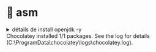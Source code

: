 # :abacus: asm
<details>
  <summary>détails de install openjdk -y</summary>
  Windows PowerShell
Copyright (C) Microsoft Corporation. Tous droits réservés.

Installez la dernière version de PowerShell pour de nouvelles fonctionnalités et améliorations ! https://aka.ms/PSWindows

PS C:\WINDOWS\system32> choco install openjdk -y
Chocolatey v2.5.1
3 validations performed. 2 success(es), 1 warning(s), and 0 error(s).

Validation Warnings:
 - A pending system reboot request has been detected, however, this is
   being ignored due to the current Chocolatey configuration.  If you
   want to halt when this occurs, then either set the global feature
   using:
     choco feature enable --name="exitOnRebootDetected"
   or pass the option --exit-when-reboot-detected.

Installing the following packages:
openjdk
By installing, you accept licenses for the packages.
Downloading package from source 'https://community.chocolatey.org/api/v2/'
Progress: Downloading openjdk 25.0.0.1... 100%

openjdk v25.0.0.1 [Approved]
openjdk package files install completed. Performing other installation steps.
Downloading openjdk 64 bit
  from 'https://download.java.net/java/GA/jdk25/bd75d5f9689641da8e1daabeccb5528b/36/GPL/openjdk-25_windows-x64_bin.zip'
Progress: 100% - Completed download of C:\Users\MCS\AppData\Local\Temp\chocolatey\openjdk\25.0.0.1\openjdk-25_windows-x64_bin.zip (211.35 MB).
Download of openjdk-25_windows-x64_bin.zip (211.35 MB) completed.
Hashes match.
Extracting C:\Users\MCS\AppData\Local\Temp\chocolatey\openjdk\25.0.0.1\openjdk-25_windows-x64_bin.zip to C:\Program Files\OpenJDK...
C:\Program Files\OpenJDK
PATH environment variable does not have C:\Program Files\OpenJDK\jdk-25\bin in it. Adding...
Environment Vars (like PATH) have changed. Close/reopen your shell to
 see the changes (or in powershell/cmd.exe just type `refreshenv`).
 The install of openjdk was successful.
  Deployed to 'C:\Program Files\OpenJDK'
</details>
Chocolatey installed 1/1 packages.
 See the log for details (C:\ProgramData\chocolatey\logs\chocolatey.log).
